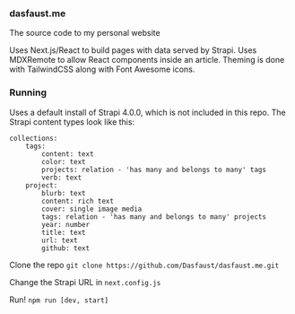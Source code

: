### dasfaust.me
The source code to my personal website

Uses Next.js/React to build pages with data served by Strapi. Uses MDXRemote to allow React components inside an article. Theming is done with TailwindCSS along with Font Awesome icons.

### Running
Uses a default install of Strapi 4.0.0, which is not included in this repo. The Strapi content types look like this:

```
collections:
	tags:
		content: text
		color: text
		projects: relation - 'has many and belongs to many' tags
		verb: text
	project:
		blurb: text
		content: rich text
		cover: single image media
		tags: relation - 'has many and belongs to many' projects
		year: number
		title: text
		url: text
		github: text
```

Clone the repo
`git clone https://github.com/Dasfaust/dasfaust.me.git`

Change the Strapi URL in `next.config.js`

Run!
`npm run [dev, start]`
